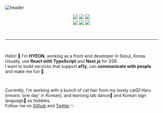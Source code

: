 ![header](https://capsule-render.vercel.app/api?type=soft&color=094507&height=150&fontAlignY=53&text=Hello,%20HYEON👋&fontColor=ffffff)

<div align="center">
 
<p>
 <img src="https://img.shields.io/badge/-React-yellow?style=for-the-badge&color=61DAFB&logo=React&logoColor=black">&nbsp;<img src="https://img.shields.io/badge/-Typescript-yellow?style=for-the-badge&color=3178C6&logo=Typescript&logoColor=white"/>&nbsp;<img src="https://img.shields.io/badge/-NextJS-yellow?style=for-the-badge&color=000000&logo=Next.js&logoColor=white"/>
<br/>
  <img src="https://img.shields.io/badge/-JavaScript-yellow?style=for-the-badge&color=F7DF1E&logo=JavaScript&logoColor=black"/>&nbsp;<img src="https://img.shields.io/badge/-HTML5-yellow?style=for-the-badge&color=E34F26&logo=HTML5&logoColor=white"/>&nbsp;<img src="https://img.shields.io/badge/-SCSS-yellow?style=for-the-badge&color=CC6699&logo=Sass&logoColor=white"/>
  </p>
 </div>
 
<p>
 <br/>
<hr/>
 <br/>
</p>

Hello! 👋 I'm **HYEON**, working as a front-end developer in Seoul, Korea.  
Usually, use **React with TypeScript** and **Next.js** for SSR.  
I want to build services that support **a11y**, can **communicate with people** and make me fun 🥳. 

<br/>

Currently, I'm working with a bunch of cat hair from my lovely cat🐱 Haru (means 'one day' in Korean), and learning tab dance👞 and Korean sign language🧏 as hobbies.  
Follow me on [Github](https://github.com/helloworld-hellohyeon) and [Twitter](https://twitter.com/hello_HYE_ON) ✨
